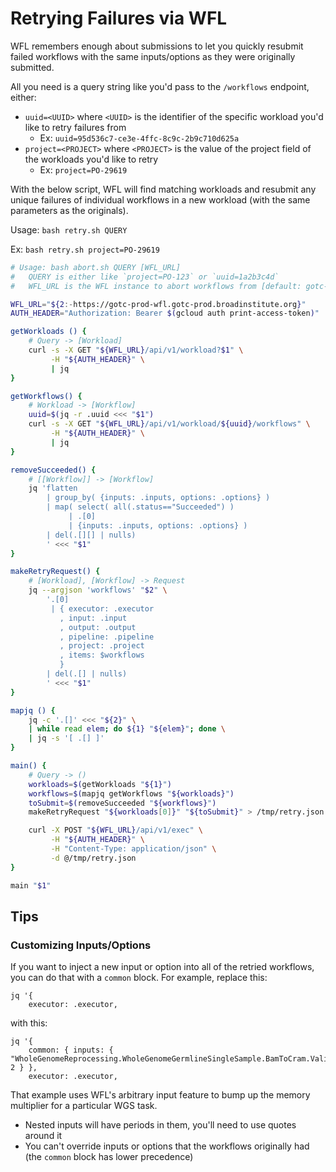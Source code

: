 # Retrying Failures via WFL

WFL remembers enough about submissions to let you quickly resubmit failed
workflows with the same inputs/options as they were originally submitted.

All you need is a query string like you'd pass to the `/workflows` endpoint,
either:

- `uuid=<UUID>` where `<UUID>` is the identifier of the specific workload you'd
like to retry failures from
    - Ex: `uuid=95d536c7-ce3e-4ffc-8c9c-2b9c710d625a`
- `project=<PROJECT>` where `<PROJECT>` is the value of the project field of the
workloads you'd like to retry
    - Ex: `project=PO-29619`

With the below script, WFL will find matching workloads and resubmit any unique
failures of individual workflows in a new workload (with the same parameters as
the originals).

Usage: `bash retry.sh QUERY`

Ex: `bash retry.sh project=PO-29619`

```bash
# Usage: bash abort.sh QUERY [WFL_URL]
#   QUERY is either like `project=PO-123` or `uuid=1a2b3c4d`
#   WFL_URL is the WFL instance to abort workflows from [default: gotc-prod]

WFL_URL="${2:-https://gotc-prod-wfl.gotc-prod.broadinstitute.org}"
AUTH_HEADER="Authorization: Bearer $(gcloud auth print-access-token)"

getWorkloads () {
    # Query -> [Workload]
    curl -s -X GET "${WFL_URL}/api/v1/workload?$1" \
         -H "${AUTH_HEADER}" \
         | jq
}

getWorkflows() {
    # Workload -> [Workflow]
    uuid=$(jq -r .uuid <<< "$1")
    curl -s -X GET "${WFL_URL}/api/v1/workload/${uuid}/workflows" \
         -H "${AUTH_HEADER}" \
         | jq
}

removeSucceeded() {
    # [[Workflow]] -> [Workflow]
    jq 'flatten
        | group_by( {inputs: .inputs, options: .options} )
        | map( select( all(.status=="Succeeded") )
             | .[0]
             | {inputs: .inputs, options: .options} )
        | del(.[][] | nulls)
        ' <<< "$1"
}

makeRetryRequest() {
    # [Workload], [Workflow] -> Request
    jq --argjson 'workflows' "$2" \
        '.[0]
         | { executor: .executor
           , input: .input
           , output: .output
           , pipeline: .pipeline
           , project: .project
           , items: $workflows
           }
        | del(.[] | nulls)
        ' <<< "$1"
}

mapjq () {
    jq -c '.[]' <<< "${2}" \
    | while read elem; do ${1} "${elem}"; done \
    | jq -s '[ .[] ]'
}

main() {
    # Query -> ()
    workloads=$(getWorkloads "${1}")
    workflows=$(mapjq getWorkflows "${workloads}")
    toSubmit=$(removeSucceeded "${workflows}")
    makeRetryRequest "${workloads[0]}" "${toSubmit}" > /tmp/retry.json

    curl -X POST "${WFL_URL}/api/v1/exec" \
         -H "${AUTH_HEADER}" \
         -H "Content-Type: application/json" \
         -d @/tmp/retry.json
}

main "$1"
```

## Tips

### Customizing Inputs/Options

If you want to inject a new input or option into all of the retried workflows,
you can do that with a `common` block. For example, replace this:

```
jq '{
    executor: .executor,
```

with this:

```
jq '{
    common: { inputs: { "WholeGenomeReprocessing.WholeGenomeGermlineSingleSample.BamToCram.ValidateCram.memory_multiplier": 2 } },
    executor: .executor,
```

That example uses WFL's arbitrary input feature to bump up the memory multiplier
for a particular WGS task.

- Nested inputs will have periods in them, you'll need to use quotes around it
- You can't override inputs or options that the workflows originally had (the
`common` block has lower precedence)
